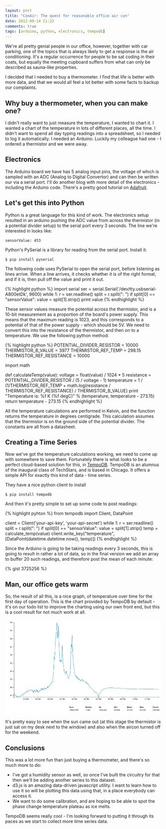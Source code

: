 ```yaml
---
layout: post
title: "ConAir: The quest for reasonable office air con"
date: 2012-09-14 21:22
comments: true
tags: [arduino, python, electronics, tempodb] 
---
```


We're all pretty genial people in our office, however, together with car parking,
one of the topics that is always likely to get a response is the air conditioning.
It's a regular occurrence for people to be sat coding in their coats, but equally
the meeting cupboard suffers from what can only be described as sauna-like properties.

I decided that I needed to buy a thermometer. I find that life is better with more
data, and that we would all feel a lot better with some facts to backup our complaints.

## Why buy a thermometer, when you can make one?

I didn't really want to just measure the temperature, I wanted to chart it. I wanted a
chart of the temperature in lots of different places, all the time. I didn't want to
spend all day typing readings into a spreadsheet, so I needed to log it automatically.
I needed an Arduino. Luckily my colleague had one - I ordered a thermistor and we were
away.

<!--more-->

## Electronics
The Arduino board we have has 5 analog input pins, the voltage of which is sampled
with an ADC (Analog to Digital Convertor) and can then be written our via a serial port.
I'll do another blog with more detail of the electronics - including the Arduino code.
There's a pretty good tutorial on [Adafruit](http://learn.adafruit.com/thermistor/overview).

## Let's get this into Python
Python is a great language for this kind of work. The electronics setup resulted in an
arduino pushing the ADC value from across the thermistor (in a potential divider setup)
to the serial port every 3 seconds. The line we're interested in looks like:

    sensorValue: 453

Python's PySerial is a library for reading from the serial port. Install it:

    $ pip install pyserial

The following code uses PySerial to open the serial port, before listening as lines
arrive. When a line arrives, it checks whether it is of the right format, and if
it is, then pull off the value and print it out.

{% highlight python %}
import serial
ser = serial.Serial('/dev/tty.usbserial-A800etDk', 9600)
while 1:
    r = ser.readline()
    split = r.split(": ")
    if split[0] == "sensorValue":
        value = split[1].strip()
        print value
{% endhighlight %}

These sensor values measure the potential across the thermistor, and is a 10-bit
measurement as a proportion of the board's power supply. This means that the maximum
reading is 1023, and this corresponds to a potential of that of the power supply - which
should be 5V. We need to convert this into the resistance of the thermistor, and then on
to a temperature. We use the following python method:

{% highlight python %}
POTENTIAL_DIVIDER_RESISTOR = 10000
THERMISTOR_B_VALUE = 3977
THERMISTOR_REF_TEMP = 298.15
THERMISTOR_REF_RESISTANCE = 10000

import math

def calculateTemp(value):
    voltage = float(value) / 1024 * 5
    resistance = POTENTIAL_DIVIDER_RESISTOR / (5 / voltage - 1)
    temperature = 1 / (1/THERMISTOR_REF_TEMP + math.log(resistance / THERMISTOR_REF_RESISTANCE) / THERMISTOR_B_VALUE)
    print "Temperature is: %f K (%f degC)" % (temperature, temperature - 273.15)
    return temperature - 273.15
{% endhighlight %}

All the temperature calculations are performed in Kelvin, and the function returns
the temperature in degrees centigrade. This calculation assumes that the thermistor
is on the ground side of the potential divider. The constants are all from a datasheet.


## Creating a Time Series

Now we've got the temperature calculations working, we need to come up with somewhere
to save them. Fortunately there is what looks to be a perfect cloud-based solution
for this, in [TempoDB](http://tempo-db.com/). TempoDB is an alumnus of the inaugural
class of TechStars, and is based in Chicago. It offers a simple API for exactly this
kind of data - time series.

They have a nice python client to install

    $ pip install tempodb

And then it's pretty simple to set up some code to post readings:

{% highlight pyhton %}
from tempodb import Client, DataPoint

client = Client('your-api-key', 'your-api-secret')
while 1:
    r = ser.readline()
    split = r.split(": ")
    if split[0]  == "sensorValue":
        value = split[1].strip()
        temp = calculate_temp(value)
        client.write_key("temperature", [DataPoint(datetime.datetime.now(), temp)])
{% endhighlight %}

Since the Arduino is going to be taking readings every 3 seconds, this is going to
result in rather a lot of data, so in the final version we add an array to buffer
20 such readings, and therefore post the mean of each minute:

{% gist 3725256 %}

## Man, our office gets warm

So, the result of all this, is a nice graph, of temperature over time for the
first day of operation. This is the chart provided by TempoDB by default - it's on
our todo list to improve the charting using our own front end, but this is a cool
result for not much work at all.

![](/images/2012-09-14-office-temp.png)

It's pretty easy to see when the sun came out (at this stage the thermistor is
just sat on my desk next to the window) and also when the aircon turned off
for the weekend.

## Conclusions

This was a lot more fun than just buying a thermometer, and there's so much more to
do:
* I've got a humidity sensor as well, so once I've built the circuitry for that
then we'll be adding another series to this dataset.
* d3.js is an amazing data-driven javascript utility. I want to learn how to use it
so will be plotting this data using that, in a place everybody can access it.
* We want to do some calibration, and are hoping to be able to spot the phase change
temperature plateau as ice melts.

TempoDB seems really cool - I'm looking forward to putting it through its paces
as we start to collect more time series data.


